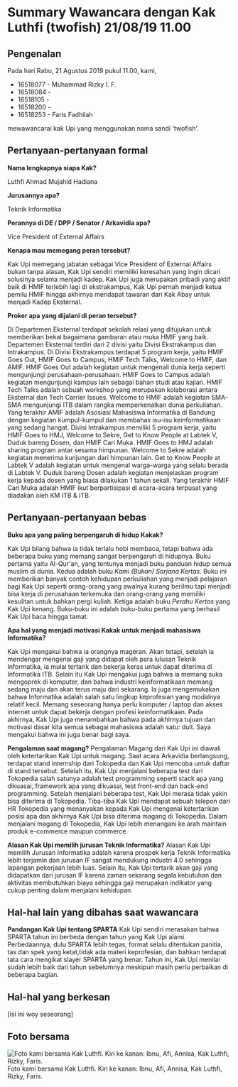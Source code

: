 # Summary Wawancara dengan Kak Luthfi (twofish) 21/08/19 11.00

## Pengenalan

Pada hari Rabu, 21 Agustus 2019 pukul 11.00, kami,
- 16518077 - Muhammad Rizky I. F.
- 16518084 -
- 16518105 - 
- 16518200 - 
- 16518253 - Faris Fadhilah

mewawancarai kak Upi yang menggunakan nama sandi 'twofish'.

## Pertanyaan-pertanyaan formal

**Nama lengkapnya siapa Kak?**
 
 Luthfi Ahmad Mujahid Hadiana

**Jurusannya apa?**

Teknik Informatika

**Perannya di DE / DPP / Senator / Arkavidia apa?**

Vice President of External Affairs

**Kenapa mau memegang peran tersebut?**

Kak Upi memegang jabatan sebagai Vice President of External Affairs bukan tanpa alasan, Kak Upi sendiri memiliki keresahan yang ingin dicari solusinya selama menjadi kadep. Kak Upi juga merupakan pribadi yang aktif baik di HMIF terlebih lagi di ekstrakampus, Kak Upi pernah menjadi ketua pemilu HMIF hingga akhirnya mendapat tawaran dari Kak Abay untuk menjadi Kadep Eksternal.

**Proker apa yang dijalani di peran tersebut?**

Di Departemen Eksternal terdapat sekolah relasi yang ditujukan untuk memberikan bekal bagaimana gambaran atau muka HMIF yang baik. Departemen Eksternal terdiri dari 2 divisi yaitu Divisi Ekstrakampus dan Intrakampus. Di Divisi Ekstrakampus terdapat 5 program kerja, yaitu HMIF Goes Out, HMIF Goes to Campus, HMIF Tech Talks, Welcome to HMIF, dan AMIF. HMIF Goes Out adalah kegiatan untuk mengenali dunia kerja seperti mengunjungi perusahaan-perusahaan. HMIF Goes to Campus adalah kegiatan mengunjungi kampus lain sebagai bahan studi atau kajian. HMIF Tech Talks adalah sebuah workshop yang merupakan kolaborasi antara Eksternal dan Tech Carrier Issues. Welcome to HMIF adalah kegiatan SMA-SMA mengunjungi ITB dalam rangka memperkenalkan dunia perkuliahan. Yang terakhir AMIF adalah Asosiasi Mahasiswa Informatika di Bandung dengan kegiatan kumpul-kumpul dan membahas isu-isu keinformatikaan yang sedang hangat. Divisi Intrakampus memiliki 5 program kerja, yaitu HMIF Goes to HMJ, Welcome to Sekre, Get to Know People at Labtek V, Duduk bareng Dosen, dan HMIF Cari Muka. HMIF Goes to HMJ adalah sharing program antar sesama himpunan. Welcome to Sekre adalah kegiatan menerima kunjungan dari himpunan lain. Get to Know People at Labtek V adalah kegiatan untuk mengenal warga-warga yang selalu berada di Labtek V. Duduk bareng Dosen adalah kegiatan menjelaskan program kerja kepada dosen yang biasa dilakukan 1 tahun sekali. Yang terakhir HMIF Cari Muka adalah HMIF ikut berpartisipasi di acara-acara terpusat yang diadakan oleh KM ITB & ITB.

## Pertanyaan-pertanyaan bebas

**Buku apa yang paling berpengaruh di hidup Kakak?**

Kak Upi bilang bahwa ia tidak terlalu hobi membaca, tetapi bahwa ada beberapa buku yang memang sangat berpengaruh di hidupnya. Buku pertama yaitu Al-Qur'an, yang tentunya menjadi buku panduan hidup semua muslim di dunia. Kedua adalah buku *Kami (Bukan) Sarjana Kertas*. Buku ini memberikan banyak contoh kehidupan perkuliahan yang menjadi pelajaran bagi Kak Upi seperti orang-orang yang awalnya kurang berilmu tapi menjadi bisa kerja di perusahaan terkemuka dan orang-orang yang memiliki kesulitan untuk bahkan pergi kuliah. Ketiga adalah buku *Perahu Kertas* yang Kak Upi kenang. Buku-buku ini adalah buku-buku pertama yang berhasil Kak Upi baca hingga tamat.

**Apa hal yang menjadi motivasi Kakak untuk menjadi mahasiswa Informatika?**

Kak Upi mengakui bahwa ia orangnya mageran. Akan tetapi, setelah ia mendengar mengenai gaji yang didapat oleh para lulusan Teknik Informatika, ia mulai tertarik dan bekerja keras untuk dapat diterima di Informatika ITB. Selain itu Kak Upi mengakui juga bahwa ia memang suka mengoprek di komputer, dan bahwa industri keinformatikaan memang sedang maju dan akan terus maju dari sekarang. Ia juga mengemukakan bahwa Informatika adalah salah satu lingkup keprofesian yang modalnya relatif kecil. Memang seseorang hanya perlu komputer / laptop dan akses internet untuk dapat bekerja dengan profesi keinformatikaan. Pada akhirnya, Kak Upi juga menambahkan bahwa pada akhirnya tujuan dan motivasi dasar kita semua sebagai mahasiswa adalah satu: duit. Saya mengakui bahwa ini juga benar bagi saya.

**Pengalaman saat magang?**
Pengalaman Magang dari Kak Upi ini diawali oleh ketertarikan Kak Upi untuk magang. Saat acara Arkavidia berlangsung, terdapat stand internship dari Tokopedia dan Kak Upi mencoba untuk daftar di stand tersebut. Setelah itu, Kak Upi menjalani beberapa test dari Tokopedia salah satunya adalah test programming seperti stack apa yang dikuasai, framework apa yang dikuasai, test front-end dan back-end programming. Setelah menjalani beberapa test, Kak Upi merasa tidak yakin bisa diterima di Tokopedia. Tiba-tiba Kak Upi mendapat sebuah telepon dari HR Tokopedia yang menanyakan kepada Kak Upi mengenai ketertarikan posisi apa dan akhirnya Kak Upi bisa diterima magang di Tokopedia. Dalam menjalani magang di Tokopedia, Kak Upi lebih menangani ke arah maintain produk e-commerce maupun commerce.

**Alasan Kak Upi memilih jurusan Teknik Informatika?**
Alasan Kak Upi memilih Jurusan Informatika adalah karena prospek kerja Teknik Informatika lebih terjamin dan jurusan IF sangat mendukung industri 4.0 sehingga lapangan pekerjaan lebih luas. Selain itu, Kak Upi tertarik akan gaji yang didapatkan dari jurusan IF karena zaman sekarang segala kebutuhan dan aktivitas membutuhkan biaya sehingga gaji merupakan indikator yang cukup penting dalam menjalani kehidupan.

## Hal-hal lain yang dibahas saat wawancara

**Pandangan Kak Upi tentang SPARTA**
Kak Upi sendiri merasakan bahwa SPARTA tahun ini berbeda dengan tahun yang Kak Upi alami. Perbedaannya, dulu SPARTA lebih tegas, format selalu ditentukan panitia, tas dan spek yang ketat,tidak ada materi keprofesian, dan bahkan terdapat tata cara mengikat slayer SPARTA yang benar. Tahun ini, Kak Upi menilai sudah lebih baik dari tahun sebelumnya meskipun masih perlu perbaikan di beberapa bagian.

## Hal-hal yang berkesan

[isi ini woy seseorang]

## Foto bersama
![Foto kami bersama Kak Luthfi. Kiri ke kanan: Ibnu, Afi, Annisa, Kak Luthfi, Rizky, Faris.](https://github.com/ozer0532/TugasWawancaraDaemon/raw/master/13516051/16518077-16518084-16518105-16518200-16518253.jpg)
Foto kami bersama Kak Luthfi. Kiri ke kanan: Ibnu, Afi, Annisa, Kak Luthfi, Rizky, Faris.

